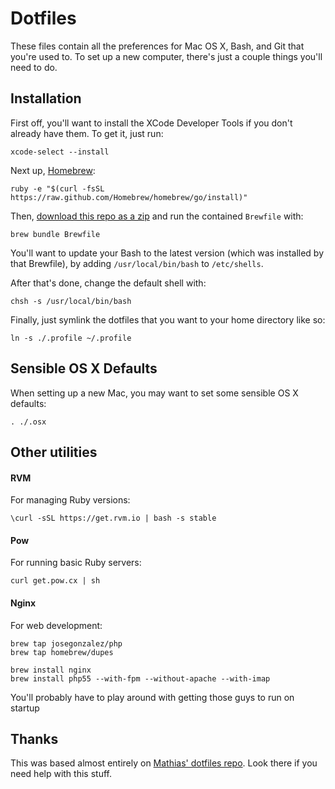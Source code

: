 # Dotfiles

These files contain all the preferences for Mac OS X, Bash, and Git that you're used to. To set up a new computer, there's just a couple things you'll need to do.

## Installation

First off, you'll want to install the XCode Developer Tools if you don't already have them. To get it, just run:

```
xcode-select --install
```

Next up, [Homebrew](http://brew.sh/):

```
ruby -e "$(curl -fsSL https://raw.github.com/Homebrew/homebrew/go/install)"
```

Then, [download this repo as a zip](https://github.com/rosszurowski/dotfiles/archive/master.zip) and run the contained `Brewfile` with:

```
brew bundle Brewfile
```

You'll want to update your Bash to the latest version (which was installed by that Brewfile), by adding `/usr/local/bin/bash` to `/etc/shells`.

After that's done, change the default shell with:

```
chsh -s /usr/local/bin/bash
```

Finally, just symlink the dotfiles that you want to your home directory like so:

```
ln -s ./.profile ~/.profile
```

## Sensible OS X Defaults

When setting up a new Mac, you may want to set some sensible OS X defaults:

```
. ./.osx
```

## Other utilities

#### RVM

For managing Ruby versions:

```
\curl -sSL https://get.rvm.io | bash -s stable
```

#### Pow

For running basic Ruby servers:

```
curl get.pow.cx | sh
```

#### Nginx

For web development:

```
brew tap josegonzalez/php
brew tap homebrew/dupes

brew install nginx
brew install php55 --with-fpm --without-apache --with-imap
```

You'll probably have to play around with getting those guys to run on startup


## Thanks

This was based almost entirely on [Mathias' dotfiles repo](https://github.com/mathiasbynens/dotfiles). Look there if you need help with this stuff.